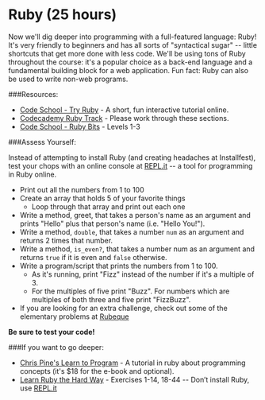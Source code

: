 # Ruby (25 hours)

Now we'll dig deeper into programming with a full-featured language: Ruby! It's very friendly to beginners and has all sorts of "syntactical sugar" -- little shortcuts that get more done with less code. We'll be using tons of Ruby throughout the course: it's a popular choice as a back-end language and a fundamental building block for a web application.  Fun fact: Ruby can also be used to write non-web programs.

###Resources:

- [Code School - Try Ruby](http://tryruby.org/) - A short, fun interactive tutorial online.
- [Codecademy Ruby Track](http://www.codecademy.com/tracks/ruby) - Please work through these sections.
- [Code School - Ruby Bits](http://www.codecademy.com/tracks/ruby-bits) - Levels 1-3

###Assess Yourself:

Instead of attempting to install Ruby (and creating headaches at Installfest), test your chops with an online console at [REPL.it](http://repl.it/languages/Ruby) -- a tool for programming in Ruby online.

- Print out all the numbers from 1 to 100
- Create an array that holds 5 of your favorite things
	- Loop through that array and print out each one
- Write a method, greet, that takes a person's name as an argument and prints "Hello" plus that person's name (i.e. "Hello You!").
- Write a method, `double`, that takes a number `num` as an argument and returns 2 times that number.
- Write a method, `is_even?`, that takes a number num as an argument and returns `true` if it is even and `false` otherwise.
- Write a program/script that prints the numbers from 1 to 100.
	- As it's running, print "Fizz" instead of the number if it's a multiple of 3.
	- For the multiples of five print "Buzz". For numbers which are multiples of both three and five print "FizzBuzz".
- If you are looking for an extra challenge, check out some of the elementary problems at [Rubeque](http://www.rubeque.com/)

**Be sure to test your code!**

###If you want to go deeper:

- [Chris Pine's Learn to Program](http://pine.fm/LearnToProgram/) - A tutorial in ruby about programming concepts (it's $18 for the e-book and optional).
- [Learn Ruby the Hard Way](http://ruby.learncodethehardway.org/book/) - Exercises 1-14, 18-44 -- Don’t install Ruby, use [REPL.it](http://repl.it/languages/Ruby)
